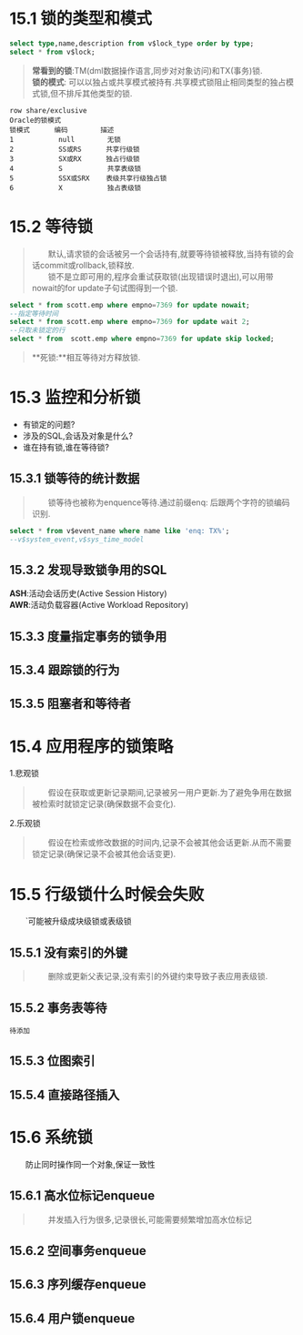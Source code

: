 # 15.1 锁的类型和模式
```sql
select type,name,description from v$lock_type order by type;
select * from v$lock;
```
>**常看到的锁**:TM(dml数据操作语言,同步对对象访问)和TX(事务)锁.     
>**锁的模式**: 可以以独占或共享模式被持有.共享模式锁阻止相同类型的独占模式锁,但不排斥其他类型的锁.
```
row share/exclusive
Oracle的锁模式
锁模式      编码        描述
1           null        无锁
2           SS或RS      共享行级锁
3           SX或RX      独占行级锁
4           S           共享表级锁
5           SSX或SRX    表级共享行级独占锁
6           X           独占表级锁
```
# 15.2 等待锁
>&emsp;&emsp;默认,请求锁的会话被另一个会话持有,就要等待锁被释放,当持有锁的会话commit或rollback,锁释放.  
>&emsp;&emsp;锁不是立即可用的,程序会重试获取锁(出现错误时退出),可以用带nowait的for update子句试图得到一个锁.
```sql
select * from scott.emp where empno=7369 for update nowait;
--指定等待时间
select * from scott.emp where empno=7369 for update wait 2;
--只取未锁定的行
select * from  scott.emp where empno=7369 for update skip locked;
```
>**死锁:**相互等待对方释放锁.
# 15.3 监控和分析锁
+ 有锁定的问题?
+ 涉及的SQL,会话及对象是什么?
+ 谁在持有锁,谁在等待锁?
## 15.3.1 锁等待的统计数据
>&emsp;&emsp;锁等待也被称为enquence等待.通过前缀enq: 后跟两个字符的锁编码识别.
```sql
select * from v$event_name where name like 'enq: TX%';
--v$system_event,v$sys_time_model
```
## 15.3.2 发现导致锁争用的SQL
**ASH**:活动会话历史(Active Session History)     
**AWR**:活动负载容器(Active Workload Repository)
## 15.3.3 度量指定事务的锁争用
## 15.3.4 跟踪锁的行为
## 15.3.5 阻塞者和等待者
# 15.4 应用程序的锁策略
1.悲观锁
>&emsp;&emsp;假设在获取或更新记录期间,记录被另一用户更新.为了避免争用在数据被检索时就锁定记录(确保数据不会变化).

2.乐观锁
>&emsp;&emsp;假设在检索或修改数据的时间内,记录不会被其他会话更新.从而不需要锁定记录(确保记录不会被其他会话变更).
# 15.5 行级锁什么时候会失败
&emsp;&emsp;`可能被升级成块级锁或表级锁
## 15.5.1 没有索引的外键
>&emsp;&emsp;删除或更新父表记录,没有索引的外键约束导致子表应用表级锁.
## 15.5.2 事务表等待
`待添加`
## 15.5.3 位图索引
## 15.5.4 直接路径插入
# 15.6 系统锁
&emsp;&emsp;防止同时操作同一个对象,保证一致性
## 15.6.1 高水位标记enqueue
>&emsp;&emsp;并发插入行为很多,记录很长,可能需要频繁增加高水位标记
## 15.6.2 空间事务enqueue
## 15.6.3 序列缓存enqueue
## 15.6.4 用户锁enqueue